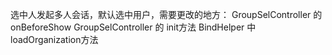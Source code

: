 选中人发起多人会话，默认选中用户，需要更改的地方：
    GroupSelController 的 onBeforeShow
    GroupSelController 的 init方法
    BindHelper 中 loadOrganization方法